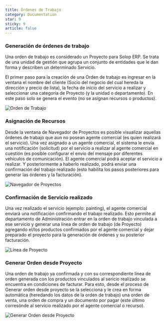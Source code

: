 ```yaml
---
title: Órdenes de Trabajo
category: Documentation
star: 9
sticky: 9
article: false
---
```


### Generación de órdenes de trabajo

Una orden de trabajo es considerado un Proyecto para Solop ERP.
Se trata de una unidad de gestión que agrupa un conjunto de entidades que le dan forma y describen un determinado Servicio.

El primer paso para la creación de una Orden de trabajo es ingresar en la ventana el nombre del cliente (Socio del negocio del cual hereda la dirección y precio de lista), la fecha de inicio del servicio a realizar y seleccionar una categoría de Proyecto (y la unidad o departamento).
En este paso solo se genera el evento (no se asignan recursos o productos).

![Orden de Trabajo](/assets/img/docs/field-services-management/fis-services2.png)

### Asignación de Recursos

Desde la ventana de Navegador de Proyectos es posible visualizar aquellas órdenes de trabajo que aun no posean agente comercial (es quien realizará el servicio).
Una vez asignado a un agente comercial, el sistema le envía una notificación (solicitud) por el servicio a realizar al agente comercial en cuestión (es posible configurar el envío del mensaje por diferentes vehículos de comunicación).
El agente comercial podrá aceptar el servicio a realizar. Y posteriormente a haberlo realizado, podrá enviar una confirmación del trabajo realizado (esto habilita los pasos posteriores para generar las órdenes y la facturación).

![Navegador de Proyectos](/assets/img/docs/field-services-management/fis-services3.png)

### Confirmación de Servicio realizado

Una vez realizado el servicio (ejemplo: painting), el agente comercial enviará una notificación confirmando el trabajo realizado.
Esto permite al departamento de Administración entrar en la orden de trabajo vinculada a ese servicio y generar una línea de orden de trabajo (de Proyecto) agregando el/los productos confirmados por el agente comercial y dejar preparado el proyecto para la generación de órdenes y su posterior facturación.

![Línea de Proyecto](/assets/img/docs/field-services-management/fis-services4.png)

### Generar Orden desde Proyecto

Una orden de trabajo ya confirmada y con su correspondiente línea de orden generada con los productos vinculados al sericio realizado se encuentra en condiciones de facturar.
Para esto, desde el proceso de Generar orden desde proyecto se la selecciona y le crea en forma automática (heredando los datos de la orden de trabajo) una orden de venta, una orden de compra y un documento por pagar (este último corresónde al servicio realizado por el agente comercial o recurso).

![Generar Orden desde Proyecto](/assets/img/docs/field-services-management/fis-services5.png)